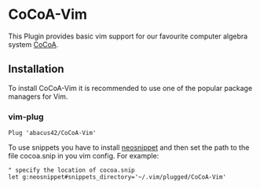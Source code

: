 # CoCoA-Vim

This Plugin provides basic vim support for our favourite computer algebra system [CoCoA](http://cocoa.dima.unige.it/).

## Installation

To install CoCoA-Vim it is recommended to use one of the popular package managers for Vim.

### vim-plug

```vim
Plug 'abacus42/CoCoA-Vim'
```

To use snippets you have to install [neosnippet](https://github.com/Shougo/neosnippet.vim) and then set the path to the
file cocoa.snip in you vim config. For example:

```vim
" specify the location of cocoa.snip
let g:neosnippet#snippets_directory='~/.vim/plugged/CoCoA-Vim'
```
